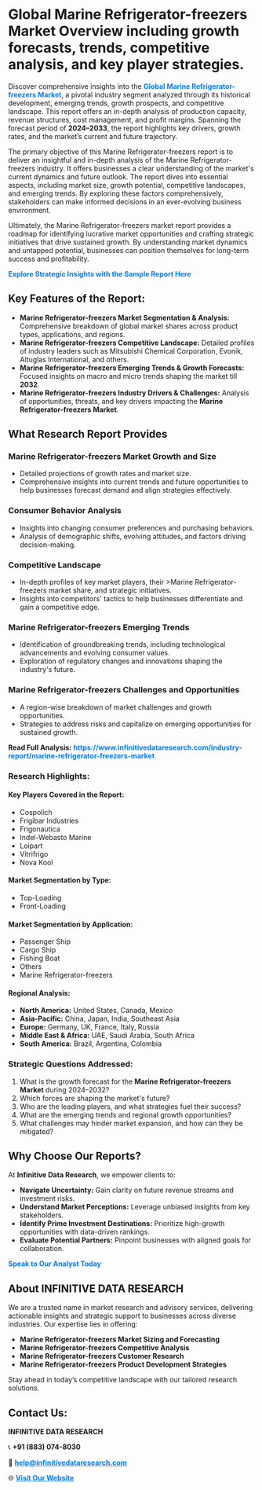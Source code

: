 <h1>Global Marine Refrigerator-freezers Market Overview including growth forecasts, trends, competitive analysis, and key player strategies.</h1>
<p>
Discover comprehensive insights into the 
<a href="https://www.infinitivedataresearch.com/industry-report/marine-refrigerator-freezers-market" rel="dofollow" style="color: #007BFF; text-decoration: none;"><strong>Global Marine Refrigerator-freezers Market</strong></a>, a pivotal industry segment analyzed through its historical development, emerging trends, growth prospects, and competitive landscape. This report offers an in-depth analysis of production capacity, revenue structures, cost management, and profit margins. Spanning the forecast period of <strong>2024–2033</strong>, the report highlights key drivers, growth rates, and the market’s current and future trajectory.
</p>
<p>
The primary objective of this Marine Refrigerator-freezers report is to deliver an insightful and in-depth analysis of the Marine Refrigerator-freezers industry. It offers businesses a clear understanding of the market's current dynamics and future outlook. The report dives into essential aspects, including market size, growth potential, competitive landscapes, and emerging trends. By exploring these factors comprehensively, stakeholders can make informed decisions in an ever-evolving business environment.
</p>
<p>
Ultimately, the Marine Refrigerator-freezers market report provides a roadmap for identifying lucrative market opportunities and crafting strategic initiatives that drive sustained growth. By understanding market dynamics and untapped potential, businesses can position themselves for long-term success and profitability.
</p>
<p>
<a href="https://www.infinitivedataresearch.com/request-sample/reportId=111364" style="color: #007BFF; text-decoration: none;"><strong>Explore Strategic Insights with the Sample Report Here</strong></a>
</p>

<h2>Key Features of the Report:</h2>
<ul>
<li><strong>Marine Refrigerator-freezers Market Segmentation & Analysis:</strong> Comprehensive breakdown of global market shares across product types, applications, and regions.</li>
<li><strong>Marine Refrigerator-freezers Competitive Landscape:</strong> Detailed profiles of industry leaders such as Mitsubishi Chemical Corporation, Evonik, Altuglas International, and others.</li>
<li><strong>Marine Refrigerator-freezers Emerging Trends & Growth Forecasts:</strong> Focused insights on macro and micro trends shaping the market till <strong>2032</strong>.</li>
<li><strong>Marine Refrigerator-freezers Industry Drivers & Challenges:</strong> Analysis of opportunities, threats, and key drivers impacting the <strong>Marine Refrigerator-freezers Market</strong>.</li>
</ul>

<h2>What Research Report Provides</h2>
<h3>Marine Refrigerator-freezers Market Growth and Size</h3>
<ul>
<li>Detailed projections of growth rates and market size.</li>
<li>Comprehensive insights into current trends and future opportunities to help businesses forecast demand and align strategies effectively.</li>
</ul>

<h3>Consumer Behavior Analysis</h3>
<ul>
<li>Insights into changing consumer preferences and purchasing behaviors.</li>
<li>Analysis of demographic shifts, evolving attitudes, and factors driving decision-making.</li>
</ul>

<h3>Competitive Landscape</h3>
<ul>
<li>In-depth profiles of key market players, their >Marine Refrigerator-freezers market share, and strategic initiatives.</li>
<li>Insights into competitors' tactics to help businesses differentiate and gain a competitive edge.</li>
</ul>

<h3>Marine Refrigerator-freezers Emerging Trends</h3>
<ul>
<li>Identification of groundbreaking trends, including technological advancements and evolving consumer values.</li>
<li>Exploration of regulatory changes and innovations shaping the industry's future.</li>
</ul>

<h3>Marine Refrigerator-freezers Challenges and Opportunities</h3>
<ul>
<li>A region-wise breakdown of market challenges and growth opportunities.</li>
<li>Strategies to address risks and capitalize on emerging opportunities for sustained growth.</li>
</ul>
<p><strong>Read Full Analysis:</strong> <a href="https://www.infinitivedataresearch.com/industry-report/marine-refrigerator-freezers-market" rel="dofollow" style="color: #007BFF; text-decoration: none;"><strong>https://www.infinitivedataresearch.com/industry-report/marine-refrigerator-freezers-market</strong></a></p>
<h3>Research Highlights:</h3>
<h4>Key Players Covered in the Report:</h4>
<ul><li>Cospolich</li><li>Frigibar Industries</li><li>Frigonautica</li><li>Indel-Webasto Marine</li><li>Loipart</li><li>Vitrifrigo</li><li>Nova Kool</li></ul>
<h4>Market Segmentation by Type:</h4>
<ul><li>Top-Loading</li><li>Front-Loading</li></ul>
<h4>Market Segmentation by Application:</h4>
<ul><li>Passenger Ship</li><li>Cargo Ship</li><li>Fishing Boat</li><li>Others</li><li>Marine Refrigerator-freezers</li></ul>

<h4>Regional Analysis:</h4>
<ul>
<li><strong>North America:</strong> United States, Canada, Mexico</li>
<li><strong>Asia-Pacific:</strong> China, Japan, India, Southeast Asia</li>
<li><strong>Europe:</strong> Germany, UK, France, Italy, Russia</li>
<li><strong>Middle East & Africa:</strong> UAE, Saudi Arabia, South Africa</li>
<li><strong>South America:</strong> Brazil, Argentina, Colombia</li>
</ul>

<h3>Strategic Questions Addressed:</h3>
<ol>
<li>What is the growth forecast for the <strong>Marine Refrigerator-freezers Market</strong> during 2024–2032?</li>
<li>Which forces are shaping the market's future?</li>
<li>Who are the leading players, and what strategies fuel their success?</li>
<li>What are the emerging trends and regional growth opportunities?</li>
<li>What challenges may hinder market expansion, and how can they be mitigated?</li>
</ol>

<h2>Why Choose Our Reports?</h2>
<p>At <strong>Infinitive Data Research</strong>, we empower clients to:</p>
<ul>
<li><strong>Navigate Uncertainty:</strong> Gain clarity on future revenue streams and investment risks.</li>
<li><strong>Understand Market Perceptions:</strong> Leverage unbiased insights from key stakeholders.</li>
<li><strong>Identify Prime Investment Destinations:</strong> Prioritize high-growth opportunities with data-driven rankings.</li>
<li><strong>Evaluate Potential Partners:</strong> Pinpoint businesses with aligned goals for collaboration.</li>
</ul>
<p><a href="https://www.infinitivedataresearch.com/industry-report/marine-refrigerator-freezers-market" rel="dofollow" style="color: #007BFF; text-decoration: none;"><strong>Speak to Our Analyst Today</strong></a></p>

<h2>About INFINITIVE DATA RESEARCH</h2>
<p>We are a trusted name in market research and advisory services, delivering actionable insights and strategic support to businesses across diverse industries. Our expertise lies in offering:</p>
<ul>
<li><strong>Marine Refrigerator-freezers Market Sizing and Forecasting</strong></li>
<li><strong>Marine Refrigerator-freezers Competitive Analysis</strong></li>
<li><strong>Marine Refrigerator-freezers Customer Research</strong></li>
<li><strong>Marine Refrigerator-freezers Product Development Strategies</strong></li>
</ul>
<p>Stay ahead in today’s competitive landscape with our tailored research solutions.</p>

<h2>Contact Us:</h2>
<p><strong>INFINITIVE DATA RESEARCH</strong></p>
<p>📞 <strong>+91 (883) 074-8030</strong></p>
<p>📧 <strong><a href="mailto:help@infinitivedataresearch.com" style="color: #007BFF;">help@infinitivedataresearch.com</a></strong></p>
<p>🌐 <strong><a href="https://www.infinitivedataresearch.com" rel="dofollow" style="color: #007BFF;">Visit Our Website</a></strong></p>